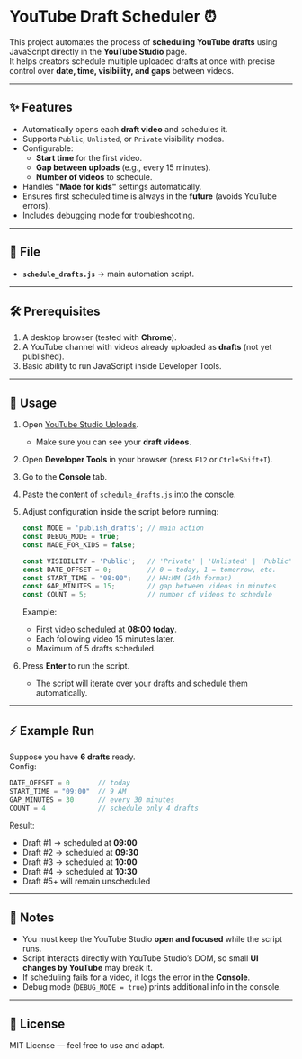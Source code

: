 # YouTube Draft Scheduler ⏰

This project automates the process of **scheduling YouTube drafts** using JavaScript directly in the **YouTube Studio** page.  
It helps creators schedule multiple uploaded drafts at once with precise control over **date, time, visibility, and gaps** between videos.

---

## ✨ Features
- Automatically opens each **draft video** and schedules it.  
- Supports `Public`, `Unlisted`, or `Private` visibility modes.  
- Configurable:
  - **Start time** for the first video.
  - **Gap between uploads** (e.g., every 15 minutes).
  - **Number of videos** to schedule.  
- Handles **"Made for kids"** settings automatically.  
- Ensures first scheduled time is always in the **future** (avoids YouTube errors).  
- Includes debugging mode for troubleshooting.

---

## 📂 File
- **`schedule_drafts.js`** → main automation script.  

---

## 🛠️ Prerequisites
1. A desktop browser (tested with **Chrome**).  
2. A YouTube channel with videos already uploaded as **drafts** (not yet published).  
3. Basic ability to run JavaScript inside Developer Tools.  

---

## 🚀 Usage

1. Open [YouTube Studio Uploads](https://studio.youtube.com/channel/UC/videos/upload).  
   - Make sure you can see your **draft videos**.

2. Open **Developer Tools** in your browser (press `F12` or `Ctrl+Shift+I`).  

3. Go to the **Console** tab.  

4. Paste the content of `schedule_drafts.js` into the console.  

5. Adjust configuration inside the script before running:
   ```js
   const MODE = 'publish_drafts'; // main action
   const DEBUG_MODE = true;
   const MADE_FOR_KIDS = false;

   const VISIBILITY = 'Public';   // 'Private' | 'Unlisted' | 'Public'
   const DATE_OFFSET = 0;         // 0 = today, 1 = tomorrow, etc.
   const START_TIME = "08:00";    // HH:MM (24h format)
   const GAP_MINUTES = 15;        // gap between videos in minutes
   const COUNT = 5;               // number of videos to schedule
   ```

   Example:  
   - First video scheduled at **08:00 today**.  
   - Each following video 15 minutes later.  
   - Maximum of 5 drafts scheduled.  

6. Press **Enter** to run the script.  
   - The script will iterate over your drafts and schedule them automatically.  

---

## ⚡ Example Run

Suppose you have **6 drafts** ready.  
Config:
```js
DATE_OFFSET = 0       // today
START_TIME = "09:00"  // 9 AM
GAP_MINUTES = 30      // every 30 minutes
COUNT = 4             // schedule only 4 drafts
```

Result:
- Draft #1 → scheduled at **09:00**  
- Draft #2 → scheduled at **09:30**  
- Draft #3 → scheduled at **10:00**  
- Draft #4 → scheduled at **10:30**  
- Draft #5+ will remain unscheduled  

---

## 📌 Notes
- You must keep the YouTube Studio **open and focused** while the script runs.  
- Script interacts directly with YouTube Studio’s DOM, so small **UI changes by YouTube** may break it.  
- If scheduling fails for a video, it logs the error in the **Console**.  
- Debug mode (`DEBUG_MODE = true`) prints additional info in the console.  

---

## 📄 License
MIT License — feel free to use and adapt.
